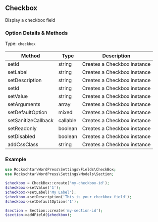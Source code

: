 ## Checkbox  
Display a checkbox field  
  
### Option Details & Methods  
Type: ```checkbox```

|  Method | Type | Description |
|--|--|--|
|  setId| string | Creates a Checkbox instance |
|  setLabel| string | Creates a Checkbox instance |
|  setDescription | string  | Creates a Checkbox instance |
|  setId| string  | Creates a Checkbox instance |
|  setValue| string  | Creates a Checkbox instance |
|  setArguments | array | Creates a Checkbox instance |
|  setDefaultOption | mixed  | Creates a Checkbox instance |
|  setSanitizeCallback| callable | Creates a Checkbox instance |
|  setReadonly| boolean | Creates a Checkbox instance |
|  setDisabled | boolean | Creates a Checkbox instance |
|  addCssClass | string | Creates a Checkbox instance |

### Example
```php
use Rockschtar\WordPress\Settings\Fields\CheckBox;
use Rockschtar\WordPress\Settings\Models\Section;

$checkbox = CheckBox::create('my-checkbox-id');
$checkbox->setValue('1');
$checkbox->setLabel('My Label');
$checkbox->setDescription('This is your checkbox field');
$checkbox->setDefaultOption('1');

$section = Section::create('my-section-id');
$section->addField($checkbox);
```